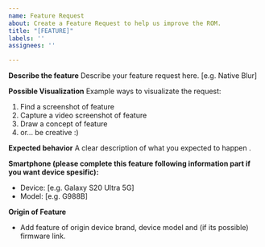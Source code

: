 ```yaml
---
name: Feature Request
about: Create a Feature Request to help us improve the ROM.
title: "[FEATURE]"
labels: ''
assignees: ''

---
```


**Describe the feature**
Describe your feature request here. [e.g. Native Blur]

**Possible Visualization**
Example ways to visualizate the request:
1. Find a screenshot of feature
2. Capture a video screenshot of feature
3. Draw a concept of feature
4. or... be creative :)

**Expected behavior**
A clear description of what you expected to happen
.

**Smartphone (please complete this feature following information part if you want device spesific):**
 - Device: [e.g. Galaxy S20 Ultra 5G]
 - Model: [e.g. G988B]

**Origin of Feature**
- Add feature of origin device brand, device model and (if its possible) firmware link.

